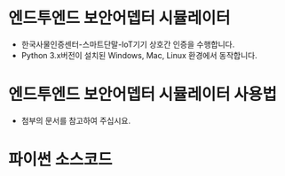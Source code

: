 

# 엔드투엔드 보안어뎁터 시뮬레이터

- 한국사물인증센터-스마트단말-IoT기기 상호간 인증을 수행합니다.
- Python 3.x버전이 설치된 Windows, Mac, Linux 환경에서 동작합니다.


# 엔드투엔드 보안어뎁터 시뮬레이터 사용법

- 첨부의 문서를 참고하여 주십시요.


# 파이썬 소스코드




